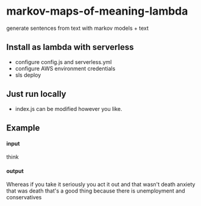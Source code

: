 # markov-maps-of-meaning-lambda
generate sentences from text with markov models + text

## Install as lambda with serverless
- configure config.js and serverless.yml
- configure AWS environment credentials
- sls deploy

## Just run locally
- index.js can be modified however you like.

## Example
#### input 

think

#### output

Whereas if you take it seriously you act it out and that wasn't death anxiety that was death that's a good thing because there is unemployment and conservatives

